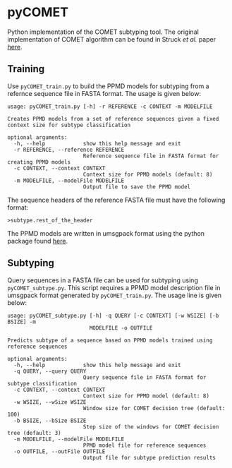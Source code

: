 # pyCOMET
Python implementation of the COMET subtyping tool. The original implementation of COMET algorithm can be found in Struck *et al.* paper [here](https://www.ncbi.nlm.nih.gov/pubmed/25120265).

## Training

Use `pyCOMET_train.py` to build the PPMD models for subtyping from a refernce sequence file in FASTA format. The usage is given below:

```
usage: pyCOMET_train.py [-h] -r REFERENCE -c CONTEXT -m MODELFILE

Creates PPMD models from a set of reference sequences given a fixed context size for subtype classification

optional arguments:
  -h, --help            show this help message and exit
  -r REFERENCE, --reference REFERENCE
                        Reference sequence file in FASTA format for creating PPMD models
  -c CONTEXT, --context CONTEXT
                        Context size for PPMD models (default: 8)
  -m MODELFILE, --modelFile MODELFILE
                        Output file to save the PPMD model

```
The sequence headers of the reference FASTA file must have the following format:
```
>subtype.rest_of_the_header
```

The PPMD models are written in umsgpack format using the python package found [here](https://github.com/vsergeev/u-msgpack-python).

## Subtyping

Query sequences in a FASTA file can be used for subtyping using `pyCOMET_subtype.py`. This script requires a PPMD model description file in umsgpack format generated by `pyCOMET_train.py`. The usage line is given below:

```
usage: pyCOMET_subtype.py [-h] -q QUERY [-c CONTEXT] [-w WSIZE] [-b BSIZE] -m
                          MODELFILE -o OUTFILE

Predicts subtype of a sequence based on PPMD models trained using reference sequences

optional arguments:
  -h, --help            show this help message and exit
  -q QUERY, --query QUERY
                        Query sequence file in FASTA format for subtype classification
  -c CONTEXT, --context CONTEXT
                        Context size for PPMD model (default: 8)
  -w WSIZE, --wSize WSIZE
                        Window size for COMET decision tree (default: 100)
  -b BSIZE, --bSize BSIZE
                        Step size of the windows for COMET decision tree (default: 3)
  -m MODELFILE, --modelFile MODELFILE
                        PPMD model file for reference sequences
  -o OUTFILE, --outFile OUTFILE
                        Output file for subtype prediction results

```


